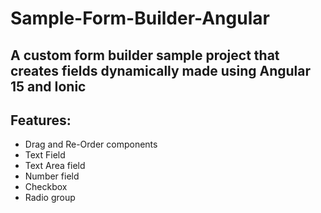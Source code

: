 # Sample-Form-Builder-Angular

## A custom form builder sample project that creates fields dynamically made using Angular 15 and Ionic


## Features:
* Drag and Re-Order components
* Text Field
* Text Area field
* Number field
* Checkbox
* Radio group
